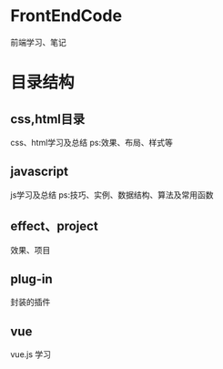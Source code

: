 # FrontEndCode

前端学习、笔记

# 目录结构
## css,html目录
css、html学习及总结 ps:效果、布局、样式等
## javascript
js学习及总结 ps:技巧、实例、数据结构、算法及常用函数
## effect、project
效果、项目
## plug-in
封装的插件
## vue
vue.js 学习


